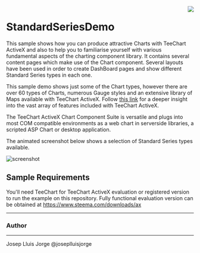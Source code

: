 <a href="https://www.steema.com/product/ax">
<img align="right" src="http://www.teechart.net/img/logos/teechart_ax.png">
</a>

StandardSeriesDemo
==================

This sample shows how you can produce attractive Charts with TeeChart ActiveX and also to help you to familiarise yourself with various fundamental aspects of the charting component library.
It contains several content pages which make use of the Chart component. Several layouts have been used in order to create DashBoard pages and show different Standard Series types in each one.

This sample demo shows just some of the Chart types, however there are over 60 types of Charts, numerous Gauge styles and an extensive library of Maps available with TeeChart ActiveX. Follow [this link](https://www.steema.com/product/ax#features) for a deeper insight into the vast array of features included with TeeChart ActiveX.

The TeeChart ActiveX Chart Component Suite is versatile and plugs into most COM compatible environments as a web chart in serverside libraries, a scripted ASP Chart or desktop application.

The animated screenshot below shows a selection of Standard Series types available.

![screenshot](https://github.com/Steema/TeeChart-ActiveX-samples/blob/master/Visual%20Studio%20.NET/StandardSeriesDemo/screenshots/standardSeriesDemo.gif?raw=true "TeeChart ActiveX demo")

## Sample Requirements

You'll need TeeChart for TeeChart ActiveX evaluation or registered version to run the example on this repository. Fully functional evaluation version can be obtained at https://www.steema.com/downloads/ax

---
### Author
------
Josep Lluis Jorge
@joseplluisjorge